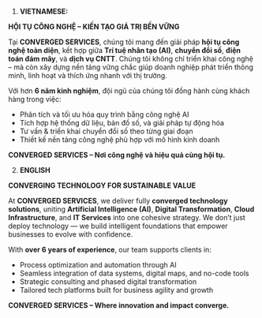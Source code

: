 1. **VIETNAMESE:**

**HỘI TỤ CÔNG NGHỆ – KIẾN TẠO GIÁ TRỊ BỀN VỮNG**

Tại **CONVERGED SERVICES**, chúng tôi mang đến giải pháp **hội tụ công nghệ toàn diện**, kết hợp giữa **Trí tuệ nhân tạo (AI)**, **chuyển đổi số**, **điện toán đám mây**, và **dịch vụ CNTT**. Chúng tôi không chỉ triển khai công nghệ – mà còn xây dựng nền tảng vững chắc giúp doanh nghiệp phát triển thông minh, linh hoạt và thích ứng nhanh với thị trường.

Với hơn **6 năm kinh nghiệm**, đội ngũ của chúng tôi đồng hành cùng khách hàng trong việc:

* Phân tích và tối ưu hóa quy trình bằng công nghệ AI  
* Tích hợp hệ thống dữ liệu, bản đồ số, và giải pháp tự động hóa  
* Tư vấn & triển khai chuyển đổi số theo từng giai đoạn  
* Thiết kế nền tảng công nghệ phù hợp với mô hình kinh doanh

**CONVERGED SERVICES – Nơi công nghệ và hiệu quả cùng hội tụ.**

2. **ENGLISH**

**CONVERGING TECHNOLOGY FOR SUSTAINABLE VALUE**

At **CONVERGED SERVICES**, we deliver fully **converged technology solutions**, uniting **Artificial Intelligence (AI)**, **Digital Transformation**, **Cloud Infrastructure**, and **IT Services** into one cohesive strategy. We don’t just deploy technology — we build intelligent foundations that empower businesses to evolve with confidence.

With **over 6 years of experience**, our team supports clients in:

* Process optimization and automation through AI  
* Seamless integration of data systems, digital maps, and no-code tools  
* Strategic consulting and phased digital transformation  
* Tailored tech platforms built for business agility and growth

**CONVERGED SERVICES – Where innovation and impact converge.**